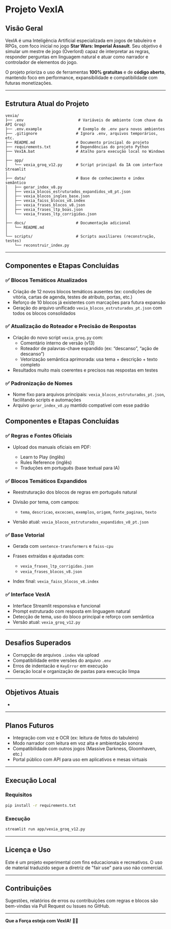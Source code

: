 # Projeto VexIA

## Visão Geral

VexIA é uma Inteligência Artificial especializada em jogos de tabuleiro e RPGs, com foco inicial no jogo **Star Wars: Imperial Assault**. Seu objetivo é simular um mestre de jogo (Overlord) capaz de interpretar as regras, responder perguntas em linguagem natural e atuar como narrador e controlador de elementos do jogo.

O projeto prioriza o uso de ferramentas **100% gratuitas** e de **código aberto**, mantendo foco em performance, expansibilidade e compatibilidade com futuras monetizações.

---

## Estrutura Atual do Projeto

```
vexia/
├── .env                        # Variáveis de ambiente (com chave da API Groq)
├── .env.example                # Exemplo de .env para novos ambientes
├── .gitignore                 # Ignora .env, arquivos temporários, etc.
├── README.md                  # Documento principal do projeto
├── requirements.txt           # Dependências do projeto Python
├── VexIA.bat                  # Atalho para execução local no Windows
│
├── app/
│   └── vexia_groq_v12.py      # Script principal da IA com interface Streamlit
│
├── data/                      # Base de conhecimento e index semântico
│   ├── gerar_index_v8.py
│   ├── vexia_blocos_estruturados_expandidos_v8_pt.json
│   ├── vexia_blocos_ingles_base.json
│   ├── vexia_faiss_blocos_v8.index
│   ├── vexia_frases_blocos_v8.json
│   ├── vexia_frases_ltp_boas.json
│   └── vexia_frases_ltp_corrigidas.json
│
├── docs/                      # Documentação adicional
│   └── README.md
│
└── scripts/                   # Scripts auxiliares (reconstrução, testes)
    └── reconstruir_index.py
```

---

## Componentes e Etapas Concluídas

### ✅ Blocos Temáticos Atualizados

* Criação de 12 novos blocos temáticos ausentes (ex: condições de vitória, cartas de agenda, testes de atributo, portas, etc.)
* Reforço de 10 blocos já existentes com marcações para futura expansão
* Geração do arquivo unificado `vexia_blocos_estruturados_pt.json` com todos os blocos consolidados

### ✅ Atualização do Roteador e Precisão de Respostas

* Criação do novo script `vexia_groq.py` com:
  - Comentário interno de versão (v13)
  - Roteador de palavras-chave expandido (ex: “descanso”, “ação de descanso”)
  - Vetorização semântica aprimorada: usa tema + descrição + texto completo
* Resultados muito mais coerentes e precisos nas respostas em testes

### ✅ Padronização de Nomes

* Nome fixo para arquivos principais: `vexia_blocos_estruturados_pt.json`, facilitando scripts e automações
* Arquivo `gerar_index_v8.py` mantido compatível com esse padrão
## Componentes e Etapas Concluídas

### ✅ Regras e Fontes Oficiais

* Upload dos manuais oficiais em PDF:

  * Learn to Play (inglês)
  * Rules Reference (inglês)
  * Traduções em português (base textual para IA)

### ✅ Blocos Temáticos Expandidos

* Reestruturação dos blocos de regras em português natural
* Divisão por tema, com campos:

  * `tema`, `descricao`, `excecoes`, `exemplos`, `origem`, `fonte_paginas`, `texto`
* Versão atual: `vexia_blocos_estruturados_expandidos_v8_pt.json`

### ✅ Base Vetorial

* Gerada com `sentence-transformers` e `faiss-cpu`
* Frases extraídas e ajustadas com:

  * `vexia_frases_ltp_corrigidas.json`
  * `vexia_frases_blocos_v8.json`
* Index final: `vexia_faiss_blocos_v8.index`

### ✅ Interface VexIA

* Interface Streamlit responsiva e funcional
* Prompt estruturado com resposta em linguagem natural
* Detecção de tema, uso do bloco principal e reforço com semântica
* Versão atual: `vexia_groq_v12.py`

---

## Desafios Superados

* Corrupção de arquivos `.index` via upload
* Compatibilidade entre versões do arquivo `.env`
* Erros de indentacão e `KeyError` em execução
* Geração local e organização de pastas para execução limpa

---

## Objetivos Atuais

*

---

## Planos Futuros

* Integração com voz e OCR (ex: leitura de fotos do tabuleiro)
* Modo narrador com leitura em voz alta e ambientação sonora
* Compatibilidade com outros jogos (Massive Darkness, Gloomhaven, etc.)
* Portal público com API para uso em aplicativos e mesas virtuais

---

## Execução Local

### Requisitos

```bash
pip install -r requirements.txt
```

### Execução

```bash
streamlit run app/vexia_groq_v12.py
```

---

## Licença e Uso

Este é um projeto experimental com fins educacionais e recreativos. O uso de material traduzido segue a diretriz de "fair use" para uso não comercial.

---

## Contribuições

Sugestões, relatórios de erros ou contribuições com regras e blocos são bem-vindas via Pull Request ou Issues no GitHub.

---

**Que a Força esteja com VexIA!** 🤖💡
